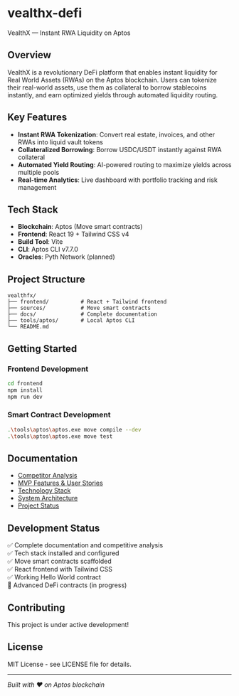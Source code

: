 # vealthx-defi

VealthX — Instant RWA Liquidity on Aptos

## Overview

VealthX is a revolutionary DeFi platform that enables instant liquidity for Real World Assets (RWAs) on the Aptos blockchain. Users can tokenize their real-world assets, use them as collateral to borrow stablecoins instantly, and earn optimized yields through automated liquidity routing.

## Key Features

- **Instant RWA Tokenization**: Convert real estate, invoices, and other RWAs into liquid vault tokens
- **Collateralized Borrowing**: Borrow USDC/USDT instantly against RWA collateral
- **Automated Yield Routing**: AI-powered routing to maximize yields across multiple pools
- **Real-time Analytics**: Live dashboard with portfolio tracking and risk management

## Tech Stack

- **Blockchain**: Aptos (Move smart contracts)
- **Frontend**: React 19 + Tailwind CSS v4
- **Build Tool**: Vite
- **CLI**: Aptos CLI v7.7.0
- **Oracles**: Pyth Network (planned)

## Project Structure

```
vealthfx/
├── frontend/          # React + Tailwind frontend
├── sources/           # Move smart contracts
├── docs/              # Complete documentation
├── tools/aptos/       # Local Aptos CLI
└── README.md
```

## Getting Started

### Frontend Development
```bash
cd frontend
npm install
npm run dev
```

### Smart Contract Development
```bash
.\tools\aptos\aptos.exe move compile --dev
.\tools\aptos\aptos.exe move test
```

## Documentation

- [Competitor Analysis](docs/competitors.md)
- [MVP Features & User Stories](docs/features.md)
- [Technology Stack](docs/stack.md)
- [System Architecture](docs/architecture.md)
- [Project Status](docs/project_status.md)

## Development Status

✅ Complete documentation and competitive analysis  
✅ Tech stack installed and configured  
✅ Move smart contracts scaffolded  
✅ React frontend with Tailwind CSS  
✅ Working Hello World contract  
🔄 Advanced DeFi contracts (in progress)  

## Contributing

This project is under active development!

## License

MIT License - see LICENSE file for details.

---

*Built with ❤️ on Aptos blockchain*
